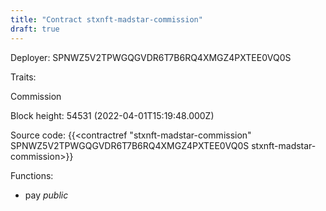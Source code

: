 ```yaml
---
title: "Contract stxnft-madstar-commission"
draft: true
---
```

Deployer: SPNWZ5V2TPWGQGVDR6T7B6RQ4XMGZ4PXTEE0VQ0S

Traits:
 
Commission


Block height: 54531 (2022-04-01T15:19:48.000Z)

Source code: {{<contractref "stxnft-madstar-commission" SPNWZ5V2TPWGQGVDR6T7B6RQ4XMGZ4PXTEE0VQ0S stxnft-madstar-commission>}}

Functions:

* pay _public_
